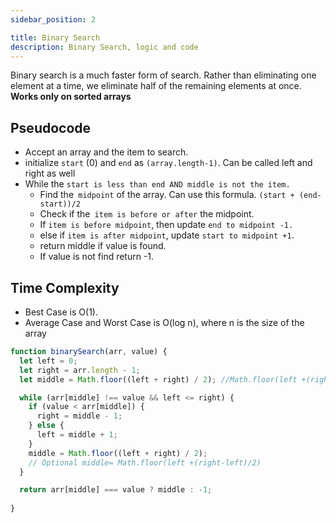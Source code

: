 ```yaml
---
sidebar_position: 2

title: Binary Search
description: Binary Search, logic and code
---
```


Binary search is a much faster form of search. Rather than eliminating one element at a time, we eliminate half of the remaining elements at once. **Works only on sorted arrays**

## Pseudocode
- Accept an array and the item to search.
- initialize `start` (0) and `end` as `(array.length-1)`. Can be called left and right as well
- While the `start is less than end AND middle is not the item.` 
    - Find the` midpoint` of the array. Can use this formula. `(start + (end-start))/2`
    - Check if the` item is before or after` the midpoint.
    - If `item is before midpoint`, then update `end to midpoint -1.` 
    - else if `item is after midpoint`, update `start to midpoint +1`.
    - return middle if value is found.
    - If value is not find return -1.


## Time Complexity
- Best Case is O(1).
- Average Case and Worst Case is O(log n), where n is the size of the array




```js title='Binary Search'
function binarySearch(arr, value) {
  let left = 0;
  let right = arr.length - 1;
  let middle = Math.floor((left + right) / 2); //Math.floor(left +(right-left)/2)

  while (arr[middle] !== value && left <= right) {
    if (value < arr[middle]) {
      right = middle - 1;
    } else {
      left = middle + 1;
    }
    middle = Math.floor((left + right) / 2);
    // Optional middle= Math.floor(left +(right-left)/2)
  }

  return arr[middle] === value ? middle : -1;
 
}

```